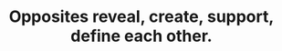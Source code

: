 ---
title: Opposites reveal, create, support, define each other.
tags: opposites TMWT daoism motion truth
---
